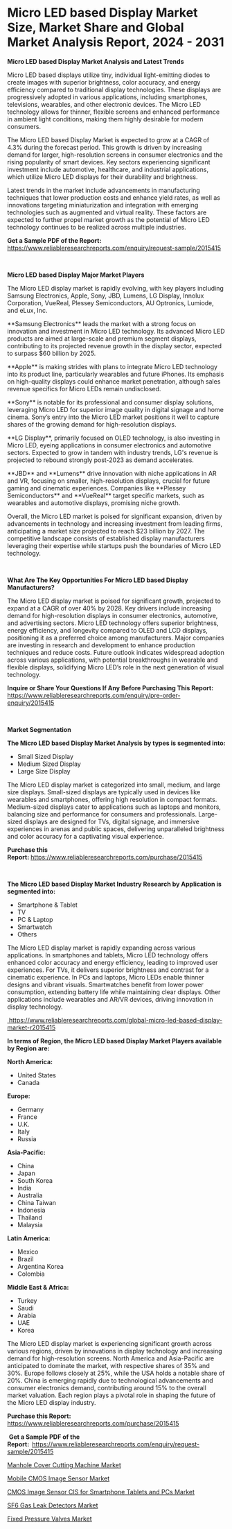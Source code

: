 <p><h1>Micro LED based Display Market Size, Market Share and Global Market Analysis Report, 2024 - 2031</h1></p><p><strong>Micro LED based Display Market Analysis and Latest Trends</strong></p>
<p><p>Micro LED based displays utilize tiny, individual light-emitting diodes to create images with superior brightness, color accuracy, and energy efficiency compared to traditional display technologies. These displays are progressively adopted in various applications, including smartphones, televisions, wearables, and other electronic devices. The Micro LED technology allows for thinner, flexible screens and enhanced performance in ambient light conditions, making them highly desirable for modern consumers.</p><p>The Micro LED based Display Market is expected to grow at a CAGR of 4.3% during the forecast period. This growth is driven by increasing demand for larger, high-resolution screens in consumer electronics and the rising popularity of smart devices. Key sectors experiencing significant investment include automotive, healthcare, and industrial applications, which utilize Micro LED displays for their durability and brightness. </p><p>Latest trends in the market include advancements in manufacturing techniques that lower production costs and enhance yield rates, as well as innovations targeting miniaturization and integration with emerging technologies such as augmented and virtual reality. These factors are expected to further propel market growth as the potential of Micro LED technology continues to be realized across multiple industries.</p></p>
<p><strong>Get a Sample PDF of the Report:&nbsp;</strong> <a href="https://www.reliableresearchreports.com/enquiry/request-sample/2015415?utm_campaign=3&utm_medium=2&utm_source=Github&utm_content=ia&utm_term=27102024&utm_id=micro-led-based-display">https://www.reliableresearchreports.com/enquiry/request-sample/2015415</a></p>
<p>&nbsp;</p>
<p><strong>Micro LED based Display Major Market Players</strong></p>
<p><p>The Micro LED display market is rapidly evolving, with key players including Samsung Electronics, Apple, Sony, JBD, Lumens, LG Display, Innolux Corporation, VueReal, Plessey Semiconductors, AU Optronics, Lumiode, and eLux, Inc. </p><p>**Samsung Electronics** leads the market with a strong focus on innovation and investment in Micro LED technology. Its advanced Micro LED products are aimed at large-scale and premium segment displays, contributing to its projected revenue growth in the display sector, expected to surpass $60 billion by 2025.</p><p>**Apple** is making strides with plans to integrate Micro LED technology into its product line, particularly wearables and future iPhones. Its emphasis on high-quality displays could enhance market penetration, although sales revenue specifics for Micro LEDs remain undisclosed.</p><p>**Sony** is notable for its professional and consumer display solutions, leveraging Micro LED for superior image quality in digital signage and home cinema. Sony’s entry into the Micro LED market positions it well to capture shares of the growing demand for high-resolution displays.</p><p>**LG Display**, primarily focused on OLED technology, is also investing in Micro LED, eyeing applications in consumer electronics and automotive sectors. Expected to grow in tandem with industry trends, LG's revenue is projected to rebound strongly post-2023 as demand accelerates.</p><p>**JBD** and **Lumens** drive innovation with niche applications in AR and VR, focusing on smaller, high-resolution displays, crucial for future gaming and cinematic experiences. Companies like **Plessey Semiconductors** and **VueReal** target specific markets, such as wearables and automotive displays, promising niche growth.</p><p>Overall, the Micro LED market is poised for significant expansion, driven by advancements in technology and increasing investment from leading firms, anticipating a market size projected to reach $23 billion by 2027. The competitive landscape consists of established display manufacturers leveraging their expertise while startups push the boundaries of Micro LED technology.</p></p>
<p>&nbsp;</p>
<p><strong>What Are The Key Opportunities For Micro LED based Display Manufacturers?</strong></p>
<p><p>The Micro LED display market is poised for significant growth, projected to expand at a CAGR of over 40% by 2028. Key drivers include increasing demand for high-resolution displays in consumer electronics, automotive, and advertising sectors. Micro LED technology offers superior brightness, energy efficiency, and longevity compared to OLED and LCD displays, positioning it as a preferred choice among manufacturers. Major companies are investing in research and development to enhance production techniques and reduce costs. Future outlook indicates widespread adoption across various applications, with potential breakthroughs in wearable and flexible displays, solidifying Micro LED’s role in the next generation of visual technology.</p></p>
<p><strong>Inquire or Share Your Questions If Any Before Purchasing This Report:</strong> <a href="https://www.reliableresearchreports.com/enquiry/pre-order-enquiry/2015415?utm_campaign=3&utm_medium=2&utm_source=Github&utm_content=ia&utm_term=27102024&utm_id=micro-led-based-display">https://www.reliableresearchreports.com/enquiry/pre-order-enquiry/2015415</a></p>
<p>&nbsp;</p>
<p><strong>Market Segmentation</strong></p>
<p><strong>The Micro LED based Display Market Analysis by types is segmented into:</strong></p>
<p><ul><li>Small Sized Display</li><li>Medium Sized Display</li><li>Large Size Display</li></ul></p>
<p><p>The Micro LED display market is categorized into small, medium, and large size displays. Small-sized displays are typically used in devices like wearables and smartphones, offering high resolution in compact formats. Medium-sized displays cater to applications such as laptops and monitors, balancing size and performance for consumers and professionals. Large-sized displays are designed for TVs, digital signage, and immersive experiences in arenas and public spaces, delivering unparalleled brightness and color accuracy for a captivating visual experience.</p></p>
<p><strong>Purchase this Report:&nbsp;</strong><a href="https://www.reliableresearchreports.com/purchase/2015415?utm_campaign=3&utm_medium=2&utm_source=Github&utm_content=ia&utm_term=27102024&utm_id=micro-led-based-display">https://www.reliableresearchreports.com/purchase/2015415</a></p>
<p>&nbsp;</p>
<p><strong>The Micro LED based Display Market Industry Research by Application is segmented into:</strong></p>
<p><ul><li>Smartphone & Tablet</li><li>TV</li><li>PC & Laptop</li><li>Smartwatch</li><li>Others</li></ul></p>
<p><p>The Micro LED display market is rapidly expanding across various applications. In smartphones and tablets, Micro LED technology offers enhanced color accuracy and energy efficiency, leading to improved user experiences. For TVs, it delivers superior brightness and contrast for a cinematic experience. In PCs and laptops, Micro LEDs enable thinner designs and vibrant visuals. Smartwatches benefit from lower power consumption, extending battery life while maintaining clear displays. Other applications include wearables and AR/VR devices, driving innovation in display technology.</p></p>
<p><a href="https://www.reliableresearchreports.com/global-micro-led-based-display-market-r2015415?utm_campaign=3&utm_medium=2&utm_source=Github&utm_content=ia&utm_term=27102024&utm_id=micro-led-based-display">&nbsp;https://www.reliableresearchreports.com/global-micro-led-based-display-market-r2015415</a></p>
<p><strong>In terms of Region, the Micro LED based Display Market Players available by Region are:</strong></p>
<p>
    <p> <strong> North America: </strong>
        <ul>
            <li>United States</li>
            <li>Canada</li>
        </ul>
        </p> 
    <p> <strong> Europe: </strong>
        <ul>
            <li>Germany</li>
            <li>France</li>
            <li>U.K.</li>
            <li>Italy</li>
            <li>Russia</li>
        </ul>
        </p> 
    <p> <strong> Asia-Pacific: </strong>
        <ul>
            <li>China</li>
            <li>Japan</li>
            <li>South Korea</li>
            <li>India</li>
            <li>Australia</li>
            <li>China Taiwan</li>
            <li>Indonesia</li>
            <li>Thailand</li>
            <li>Malaysia</li>
        </ul>
        </p> 
    <p> <strong> Latin America: </strong>
        <ul>
            <li>Mexico</li>
            <li>Brazil</li>
            <li>Argentina Korea</li>
            <li>Colombia</li>
        </ul>
        </p> 
    <p> <strong> Middle East & Africa: </strong>
        <ul>
            <li>Turkey</li>
            <li>Saudi</li>
            <li>Arabia</li>
            <li>UAE</li>
            <li>Korea</li>
        </ul>
    </p>
    </p>
<p><p>The Micro LED display market is experiencing significant growth across various regions, driven by innovations in display technology and increasing demand for high-resolution screens. North America and Asia-Pacific are anticipated to dominate the market, with respective shares of 35% and 30%. Europe follows closely at 25%, while the USA holds a notable share of 20%. China is emerging rapidly due to technological advancements and consumer electronics demand, contributing around 15% to the overall market valuation. Each region plays a pivotal role in shaping the future of the Micro LED display industry.</p></p>
<p><strong>Purchase this Report: </strong><a href="https://www.reliableresearchreports.com/purchase/2015415?utm_campaign=3&utm_medium=2&utm_source=Github&utm_content=ia&utm_term=27102024&utm_id=micro-led-based-display">https://www.reliableresearchreports.com/purchase/2015415</a></p>
<p>&nbsp;<strong>Get a Sample PDF of the Report:&nbsp;&nbsp;</strong><a href="https://www.reliableresearchreports.com/enquiry/request-sample/2015415?utm_campaign=3&utm_medium=2&utm_source=Github&utm_content=ia&utm_term=27102024&utm_id=micro-led-based-display">https://www.reliableresearchreports.com/enquiry/request-sample/2015415</a></p>
<p><strong></strong></p>
<p><p><a href="https://www.linkedin.com/pulse/manhole-cover-cutting-machine-market-consolidation-impact-iwguf?utm_campaign=3&utm_medium=2&utm_source=Github&utm_content=ia&utm_term=27102024&utm_id=micro-led-based-display">Manhole Cover Cutting Machine Market</a></p><p><a href="https://github.com/CarolynWatkins697/Market-Research-Report-List-1/blob/main/mobile-cmos-image-sensor-market.md?utm_campaign=3&utm_medium=2&utm_source=Github&utm_content=ia&utm_term=27102024&utm_id=micro-led-based-display">Mobile CMOS Image Sensor Market</a></p><p><a href="https://github.com/lambertr3e8v/Market-Research-Report-List-1/blob/main/cmos-image-sensor-cis-for-smartphone-tablets-and-pcs-market.md?utm_campaign=3&utm_medium=2&utm_source=Github&utm_content=ia&utm_term=27102024&utm_id=micro-led-based-display">CMOS Image Sensor CIS for Smartphone Tablets and PCs Market</a></p><p><a href="https://issuu.com/reportprime-2/docs/sf6-gas-leak-detectors-market-size-_98093b62d7239a?utm_campaign=3&utm_medium=2&utm_source=Github&utm_content=ia&utm_term=27102024&utm_id=micro-led-based-display">SF6 Gas Leak Detectors Market</a></p><p><a href="https://www.linkedin.com/pulse/fixed-pressure-valves-market-growth-outlook-from-2024-2031-edwgf?utm_campaign=3&utm_medium=2&utm_source=Github&utm_content=ia&utm_term=27102024&utm_id=micro-led-based-display">Fixed Pressure Valves Market</a></p></p>